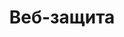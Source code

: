 ---
id: 253
title: Веб-защита
displayName: Веб-защита
order: 3
published: true
headerName: Веб-защита
headerOrder: 30
---